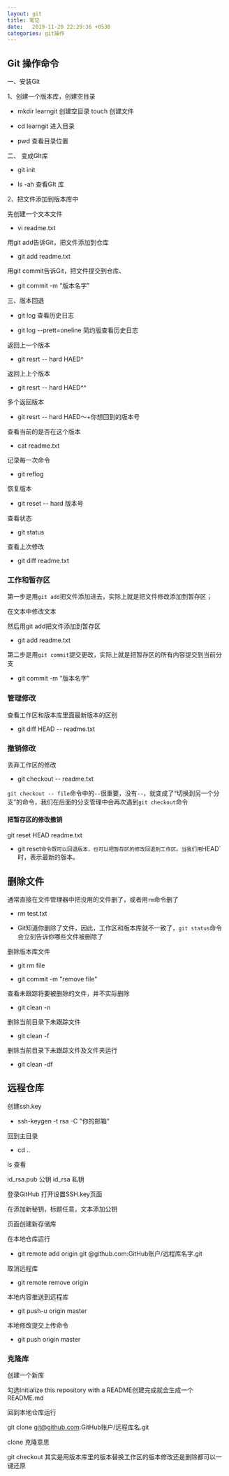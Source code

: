 ```yaml
---
layout: git
title: 笔记
date:   2019-11-20 22:29:36 +0530
categories: git操作
---
```


## Git 操作命令

一、安装Git

1、创建一个版本库，创建空目录

* mkdir learngit  			创建空目录  touch 创建文件

* cd  learngit                     进入目录

* pwd 								 查看目录位置

二、 变成GIt库

* git init

* ls -ah 查看GIt	库

2、把文件添加到版本库中

先创建一个文本文件

* vi readme.txt

 用git add告诉Git，把文件添加到仓库

* git add readme.txt

用git commit告诉Git，把文件提交到仓库、

* git commit -m "版本名字"

三、版本回退

* git log 查看历史日志

* git log --prett=oneline 简约版查看历史日志

返回上一个版本

* git resrt -- hard HAED^

返回上上个版本

* git resrt -- hard HAED^^

多个返回版本

* git resrt -- hard HAED～+你想回到的版本号

查看当前的是否在这个版本

* cat readme.txt

记录每一次命令

* git reflog

恢复版本

* git reset -- hard 版本号

查看状态

* git status

查看上次修改

* git diff readme.txt

### 工作和暂存区

第一步是用`git add`把文件添加进去，实际上就是把文件修改添加到暂存区；

在文本中修改文本

然后用git add把文件添加到暂存区

* git add readme.txt

第二步是用`git commit`提交更改，实际上就是把暂存区的所有内容提交到当前分支

* git commit -m "版本名字"

### 管理修改

查看工作区和版本库里面最新版本的区别

* git diff HEAD -- readme.txt

### 撤销修改

丢弃工作区的修改

* git checkout -- readme.txt

`git checkout -- file`命令中的`--`很重要，没有`--`，就变成了“切换到另一个分支”的命令，我们在后面的分支管理中会再次遇到`git checkout`命令

#### 把暂存区的修改撤销

git reset HEAD readme.txt

* git reset`命令既可以回退版本，也可以把暂存区的修改回退到工作区。当我们用`HEAD`时，表示最新的版本。

## 删除文件

通常直接在文件管理器中把没用的文件删了，或者用`rm`命令删了

* rm test.txt

* Git知道你删除了文件，因此，工作区和版本库就不一致了，`git status`命令会立刻告诉你哪些文件被删除了

删除版本库文件

* git rm file

* git commit -m "remove file"

查看未跟踪将要被删除的文件，并不实际删除

* git clean -n

删除当前目录下未跟踪文件

* git clean -f

删除当前目录下未跟踪文件及文件夹运行

* git clean -df

## 远程仓库

创建ssh.key

* ssh-keygen -t rsa -C "你的邮箱"

回到主目录

* cd ..

ls 查看

id_rsa.pub 公钥 id_rsa 私钥

登录GitHub 打开设置SSH.key页面

在添加新秘钥，标题任意，文本添加公钥

页面创建新存储库

在本地仓库运行

* git remote add origin  git @github.com:GitHub账户/远程库名字.git

取消远程库

* git remote remove origin

本地内容推送到远程库

* git push-u origin master

本地修改提交上传命令

* git push origin master

### 克隆库

创建一个新库

勾选Initialize this repository with a README创建完成就会生成一个README.md

回到本地仓库运行

git clone git@github.com:GitHub账户/远程库名.git

clone 克隆意思

git checkout 其实是用版本库里的版本替换工作区的版本修改还是删除都可以一键还原
